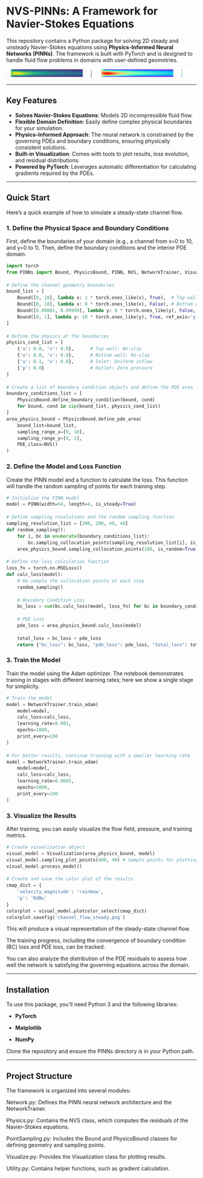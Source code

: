 # NVS-PINNs: A Framework for Navier-Stokes Equations

This repository contains a Python package for solving 2D steady and unsteady Navier-Stokes equations using **Physics-Informed Neural Networks (PINNs)**. The framework is built with PyTorch and is designed to handle fluid flow problems in domains with user-defined geometries.

![Steady-State Channel Flow Simulation Result](examples/channel_flow_steady.png)

---

## Key Features

* **Solves Navier-Stokes Equations**: Models 2D incompressible fluid flow.
* **Flexible Domain Definition**: Easily define complex physical boundaries for your simulation.
* **Physics-Informed Approach**: The neural network is constrained by the governing PDEs and boundary conditions, ensuring physically consistent solutions.
* **Built-in Visualization**: Comes with tools to plot results, loss evolution, and residual distributions.
* **Powered by PyTorch**: Leverages automatic differentiation for calculating gradients required by the PDEs.

---

## Quick Start

Here’s a quick example of how to simulate a steady-state channel flow.

### 1. Define the Physical Space and Boundary Conditions

First, define the boundaries of your domain (e.g., a channel from x=0 to 10, and y=0 to 1). Then, define the boundary conditions and the interior PDE domain.

```python
import torch
from PINNs import Bound, PhysicsBound, PINN, NVS, NetworkTrainer, Visualization

# Define the channel geometry boundaries
bound_list = [
    Bound([0, 10], lambda x: 1 * torch.ones_like(x), True),  # Top wall
    Bound([0, 10], lambda x: 0 * torch.ones_like(x), False), # Bottom wall
    Bound([0.00001, 0.99999], lambda y: 0 * torch.ones_like(y), False, ref_axis='y'), # Inlet
    Bound([0, 1], lambda y: 10 * torch.ones_like(y), True, ref_axis='y') # Outlet
]

# Define the physics at the boundaries
physics_cond_list = [
    {'u': 0.0, 'v': 0.0},      # Top wall: No-slip
    {'u': 0.0, 'v': 0.0},      # Bottom wall: No-slip
    {'u': 0.1, 'v': 0.0},      # Inlet: Uniform inflow
    {'p': 0.0}                 # Outlet: Zero pressure
]

# Create a list of boundary condition objects and define the PDE area
boundary_conditions_list = [
    PhysicsBound.define_boundary_condition(bound, cond) 
    for bound, cond in zip(bound_list, physics_cond_list)
]
area_physics_bound = PhysicsBound.define_pde_area(
    bound_list=bound_list, 
    sampling_range_x=[0, 10], 
    sampling_range_y=[0, 1], 
    PDE_class=NVS()
)
```


### 2. Define the Model and Loss Function

Create the PINN model and a function to calculate the loss. This function will handle the random sampling of points for each training step.

```python
# Initialize the PINN model
model = PINN(width=64, length=4, is_steady=True)

# Define sampling resolutions and the random sampling function
sampling_resolution_list = [200, 200, 40, 40]
def random_sampling():
    for i, bc in enumerate(boundary_conditions_list):
        bc.sampling_collocation_points(sampling_resolution_list[i], is_random=True)
    area_physics_bound.sampling_collocation_points(100, is_random=True)

# Define the loss calculation function
loss_fn = torch.nn.MSELoss()
def calc_loss(model):
    # Re-sample the collocation points at each step
    random_sampling()

    # Boundary Condition Loss
    bc_loss = sum(bc.calc_loss(model, loss_fn) for bc in boundary_conditions_list)

    # PDE Loss
    pde_loss = area_physics_bound.calc_loss(model)

    total_loss = bc_loss + pde_loss
    return {"bc_loss": bc_loss, "pde_loss": pde_loss, "total_loss": total_loss}
```


### 3. Train the Model

Train the model using the Adam optimizer. The notebook demonstrates training in stages with different learning rates; here we show a single stage for simplicity.

```python
# Train the model
model = NetworkTrainer.train_adam(
    model=model, 
    calc_loss=calc_loss, 
    learning_rate=0.001, 
    epochs=1000, 
    print_every=100
)

# For better results, continue training with a smaller learning rate
model = NetworkTrainer.train_adam(
    model=model, 
    calc_loss=calc_loss, 
    learning_rate=0.0005, 
    epochs=5000, 
    print_every=100
)
```

### 3. Visualize the Results
After training, you can easily visualize the flow field, pressure, and training metrics.
```python
# Create visualization object
visual_model = Visualization(area_physics_bound, model)
visual_model.sampling_plot_points(400, 40) # Sample points for plotting (400 in x, 40 in y)
visual_model.process_model()

# Create and save the color plot of the results
cmap_dict = {
    'velocity_magnitude': 'rainbow',
    'p': 'RdBu'
}
colorplot = visual_model.plotcolor_select(cmap_dict)
colorplot.savefig('channel_flow_steady.png')
```
This will produce a visual representation of the steady-state channel flow.

The training progress, including the convergence of boundary condition (BC) loss and PDE loss, can be tracked.

You can also analyze the distribution of the PDE residuals to assess how well the network is satisfying the governing equations across the domain.

---
## Installation
To use this package, you'll need Python 3 and the following libraries:

* **PyTorch**

* **Matplotlib**

* **NumPy**

Clone the repository and ensure the PINNs directory is in your Python path.

---
## Project Structure
The framework is organized into several modules:

Network.py: Defines the PINN neural network architecture and the NetworkTrainer.

Physics.py: Contains the NVS class, which computes the residuals of the Navier-Stokes equations.

PointSampling.py: Includes the Bound and PhysicsBound classes for defining geometry and sampling points.

Visualize.py: Provides the Visualization class for plotting results.

Utility.py: Contains helper functions, such as gradient calculation.